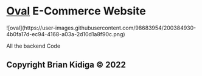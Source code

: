 <h1><a href="oval.netlify.com" target="_blank">Oval</a> E-Commerce Website</h1>
 ![oval](https://user-images.githubusercontent.com/98683954/200384930-4b0fa17d-ec94-4168-a03a-2d10d1a8f90c.png)
<p> All the backend Code </p>
<h2> Copyright Brian Kidiga &copy; 2022 </h2>
